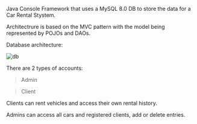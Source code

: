Java Console Framework that uses a MySQL 8.0 DB to store the data for a Car Rental Stystem.

Architectrure is based on the MVC pattern with the model being represented by POJOs and DAOs. 

Database architecture:

![db](https://user-images.githubusercontent.com/91593275/225697794-7da60b1e-7e17-47f2-be44-92a23e9a6b89.png)

There are 2 types of accounts:

>Admin

>Client

Clients can rent vehicles and access their own rental history.

Admins can access all cars and registered clients, add or delete entries.

